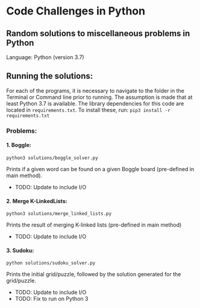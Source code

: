 # Code Challenges in Python
## Random solutions to miscellaneous problems in Python  
Language: Python (version 3.7)


## Running the solutions:
For each of the programs, it is necessary to navigate to the folder in the Terminal or Command line prior to running. The assumption is made that at least Python 3.7 is available. The library dependencies for this code are located in `requirements.txt`. To install these, run:
`pip3 install -r requirements.txt`

### Problems:
#### 1. Boggle:
`python3 solutions/boggle_solver.py`

Prints if a given word can be found on a given Boggle board (pre-defined in main method).
- TODO: Update to include I/O

#### 2. Merge K-LinkedLists:
`python3 solutions/merge_linked_lists.py`

Prints the result of merging K-linked lists (pre-defined in main method)
- TODO: Update to include I/O

#### 3. Sudoku:
`python solutions/sudoku_solver.py`

Prints the initial grid/puzzle, followed by the solution generated for the grid/puzzle. 
- TODO: Update to include I/O
- TODO: Fix to run on Python 3
